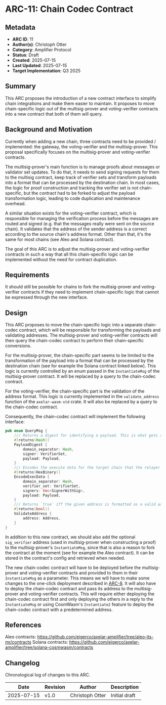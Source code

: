 # ARC-11: Chain Codec Contract

## Metadata

- **ARC ID**: 11
- **Author(s)**: Christoph Otter
- **Category**: Amplifier Protocol
- **Status**: Draft
- **Created**: 2025-07-15
- **Last Updated**: 2025-07-15
- **Target Implementation**: Q3 2025

## Summary

This ARC proposes the introduction of a new contract interface to simplify chain integrations and make them easier to maintain.
It proposes to move chain-specific logic out of the multisig-prover and voting-verifier contracts into a new contract that both of them will query.

## Background and Motivation

Currently when adding a new chain, three contracts need to be provided / implemented: the gateway, the voting-verifier and the multisig-prover. This proposal specifically focuses on the multisig-prover and voting-verifier contracts.

The multisig-prover's main function is to manage proofs about messages or validator set updates.
To do that, it needs to send signing requests for them to the multisig contract, keep track of verifier sets and transform payloads into a format that can be processed by the destination chain. In most cases, the logic for proof construction and tracking the verifier set is not chain-specific, but the contract had to be forked to adjust the payload transformation logic, leading to code duplication and maintenance overhead.

A similar situation exists for the voting-verifier contract, which is responsible for managing the verification process before the messages are routed and signed (e.g. that the messages really were sent on the source chain). It validates that the address of the sender address is a correct according to the source chain's address format. Other than that, it's the same for most chains (see Aleo and Solana contract).

The goal of this ARC is to adjust the multisig-prover and voting-verifier contracts in such a way that all this chain-specific logic can be implemented without the need for contract duplication.

## Requirements

It should still be possible for chains to fork the multisig-prover and voting-verifier contracts if they need to implement chain-specific logic that cannot be expressed through the new interface.

## Design

This ARC proposes to move the chain-specific logic into a separate chain-codec contract, which will be responsible for transforming the payloads and validating addresses. The multisig-prover and voting-verifier contracts will then query the chain-codec contract to perform their chain-specific conversions.

For the multisig-prover, the chain-specific part seems to be limited to the transformation of the payload into a format that can be processed by the destination chain (see for example the Solana contract linked below). This logic is currently controlled by an enum passed in the `InstantiateMsg` of the multisig-prover contract.
It will be replaced by a query to the chain-codec contract.

For the voting-verifier, the chain-specific part is the validation of the address format. This logic is currently implemented in the `validate_address` function of the `axelar-wasm-std` crate. It will also be replaced by a query to the chain-codec contract.

Consequently, the chain-codec contract will implement the following interface:

```rust
pub enum QueryMsg {
	/// Returns a digest for identifying a payload. This is what gets signed by the verifiers.
	#[returns(Hash)]
	PayloadDigest {
	    domain_separator: Hash,
		signer: VerifierSet,
		payload: Payload,
	}
	/// Encodes the execute data for the target chain that the relayer will submit.
	#[returns(HexBinary)]
	EncodeExecData {
	    domain_separator: Hash,
		verifier_set: VerifierSet,
		signers: Vec<SignerWithSig>,
		payload: Payload,
	}
	/// Returns `true` iff the given address is formatted as a valid address on the chain.
    #[returns(bool)]
	ValidateAddress {
		address: Address,
	}
}
```

In addition to this new contract, we should also add the optional `sig_verifier` address (used in multisig-prover when constructing a proof) to the multisig-prover's `InstantiateMsg`, since that is also a reason to fork the contract at the moment (see for example the Aleo contract). It can be stored in the contract's config and retrieved when needed.

The new chain-codec contract will have to be deployed before the multisig-prover and voting-verifier contracts and provided to them in their `InstantiateMsg` as a parameter. This means we will have to make some changes to the one-click deployment described in [ARC-8](./ARC-8.md). It will also have to deploy the chain-codec contract and pass its address to the multisig-prover and voting-verifier contracts.
This will require either deploying the chain-codec contract first and only deploying the others in a reply to the `InstantiateMsg` or using CosmWasm's `Instantiate2` feature to deploy the chain-codec contract with a predetermined address.

## References

Aleo contracts: https://github.com/eigerco/axelar-amplifier/tree/aleo-its-mr/contracts
Solana contracts: https://github.com/eigerco/axelar-amplifier/tree/solana-cosmwasm/contracts

## Changelog

Chronological log of changes to this ARC.

|  Date  | Revision  | Author |  Description  |
|--------|-----------|--------|---------------|
| 2025-07-15 | v1.0 | Christoph Otter | Initial draft |
